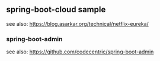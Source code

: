 ## spring-boot-cloud sample

see also: https://blog.asarkar.org/technical/netflix-eureka/


### spring-boot-admin

see also: https://github.com/codecentric/spring-boot-admin

